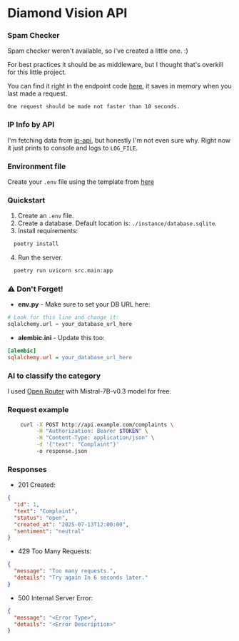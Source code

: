 # Diamond Vision API


### Spam Checker
Spam checker weren't available, so i've created a little one. :)

For best practices it should be as middleware,
but I thought that's overkill for this little project.

You can find it right in the endpoint code [here](./src/api/routers/complaints.py),
it saves in memory when you last made a request.

`One request should be made not faster than 10 seconds.`

### IP Info by API
I'm fetching data from [ip-api](https://ip-api.com),
but honestly I'm not even sure why.
Right now it just prints to console and logs to `LOG_FILE`.


### Environment file

Create your `.env` file using the template from [here](./src/.env.example)


### Quickstart

1. Create an `.env` file.
2. Create a database. Default location is: `./instance/database.sqlite`.
3. Install requirements: 
```bash 
  poetry install
```
4. Run the server.
```bash
  poetry run uvicorn src.main:app
```

### ⚠️ Don't Forget!

- **env.py** - Make sure to set your DB URL here:
```python
# Look for this line and change it:
sqlalchemy.url = your_database_url_here
```
- **alembic.ini** - Update this too:
```ini
[alembic]
sqlalchemy.url = your_database_url_here
```

### AI to classify the category

I used [Open Router](https://openrouter.ai) with Mistral-7B-v0.3 model for free.

### Request example

```bash
    curl -X POST http://api.example.com/complaints \
         -H "Authorization: Bearer $TOKEN" \
         -H "Content-Type: application/json" \
         -d '{"text": "Complaint"}'
         -o response.json
```

### Responses
- 201 Created:
```json
{
  "id": 1,
  "text": "Complaint",
  "status": "open",
  "created_at": "2025-07-13T12:00:00",
  "sentiment": "neutral"
}
```
- 429 Too Many Requests:
```json
{
  "message": "Too many requests.",
  "details": "Try again In 6 seconds later."
}
```
- 500 Internal Server Error:
```json
{
  "message": "<Error Type>",
  "details": "<Error Description>"
}
```
